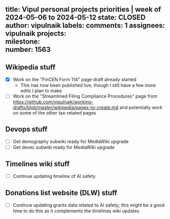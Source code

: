 title:	Vipul personal projects priorities | week of 2024-05-06 to 2024-05-12
state:	CLOSED
author:	vipulnaik
labels:	
comments:	1
assignees:	vipulnaik
projects:	
milestone:	
number:	1563
--
## Wikipedia stuff

- [x] Work on the "FinCEN Form 114" page draft already started
  - This has now been published live, though I still have a few more edits I plan to make
- [ ] Work on the "Streamlined Filing Compliance Procedures" page from https://github.com/vipulnaik/working-drafts/blob/master/wikipedia/pages-to-create.md and potentially work on some of the other tax-related pages

## Devops stuff

- [ ] Get demography subwiki ready for MediaWiki upgrade
- [ ] Get devec subwiki ready for MediaWiki upgrade

## Timelines wiki stuff

- [ ] Continue updating timeline of AI safety

## Donations list website (DLW) stuff

- [ ] Continue updating grants data related to AI safety; this might be a good time to do this as it complements the timelines wiki updates
